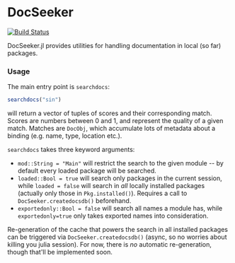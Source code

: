 # DocSeeker

[![Build Status](https://travis-ci.org/pfitzseb/DocSeeker.jl.svg?branch=master)](https://travis-ci.org/pfitzseb/DocSeeker.jl)

DocSeeker.jl provides utilities for handling documentation in local (so far) packages.

### Usage

The main entry point is `searchdocs`:
```julia
searchdocs("sin")
```
will return a vector of tuples of scores and their corresponding match. Scores are numbers
between 0 and 1, and represent the quality of a given match. Matches are `DocObj`, which
accumulate lots of metadata about a binding (e.g. name, type, location etc.).

`searchdocs` takes three keyword arguments:
- `mod::String = "Main"` will restrict the search to the given module -- by default every loaded package will be searched.
- `loaded::Bool = true` will search only packages in the current session, while `loaded = false` will search in *all* locally installed packages (actually only those in `Pkg.installed()`). Requires a call to `DocSeeker.createdocsdb()` beforehand.
- `exportedonly::Bool = false` will search all names a module has, while `exportedonly=true`
only takes exported names into consideration.

Re-generation of the cache that powers the search in all installed packages can be triggered
via `DocSeeker.createdocsdb()` (async, so no worries about killing you julia session). For now,
there is *no* automatic re-generation, though that'll be implemented soon.
